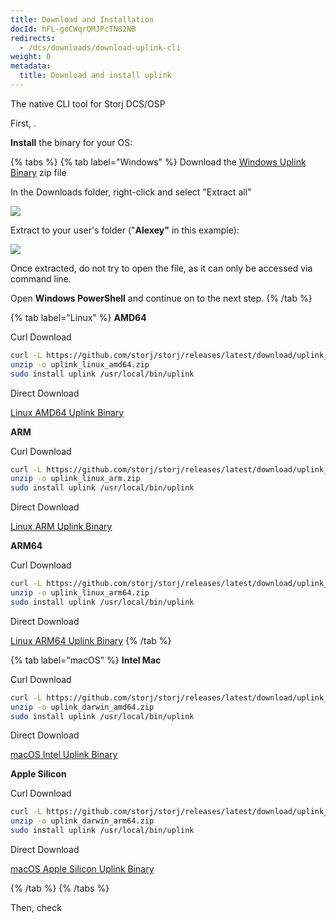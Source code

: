 ```yaml
---
title: Download and Installation
docId: hFL-goCWqrQMJPcTN82NB
redirects:
  - /dcs/downloads/download-uplink-cli
weight: 0
metadata:
  title: Download and install uplink
---
```


The native CLI tool for Storj DCS/OSP

First, [](docId:HeEf9wiMdlQx9ZdS_-oZS).

**Install** the binary for your OS:

{% tabs %}
{% tab label="Windows" %}
Download the [Windows Uplink Binary](https://github.com/storj/storj/releases/latest/download/uplink_windows_amd64.zip) zip file

In the Downloads folder, right-click and select "Extract all"

![](https://link.storjshare.io/raw/jua7rls6hkx5556qfcmhrqed2tfa/docs/images/3pxVa-qpfcR1iuwSu-osg_win-01.png)

Extract to your user's folder ("**Alexey"** in this example):

![](https://link.storjshare.io/raw/jua7rls6hkx5556qfcmhrqed2tfa/docs/images/5VOWlcnwm4uurnq7IqooH_win-02.png)

Once extracted, do not try to open the file, as it can only be accessed via command line.

Open **Windows PowerShell** and continue on to the next step.
{% /tab %}

{% tab label="Linux" %}
**AMD64**

Curl Download

```bash
curl -L https://github.com/storj/storj/releases/latest/download/uplink_linux_amd64.zip -o uplink_linux_amd64.zip
unzip -o uplink_linux_amd64.zip
sudo install uplink /usr/local/bin/uplink
```

Direct Download

[Linux AMD64 Uplink Binary](https://github.com/storj/storj/releases/latest/download/uplink_linux_amd64.zip)

**ARM**

Curl Download

```bash
curl -L https://github.com/storj/storj/releases/latest/download/uplink_linux_arm.zip -o uplink_linux_arm.zip
unzip -o uplink_linux_arm.zip
sudo install uplink /usr/local/bin/uplink
```

Direct Download

[Linux ARM Uplink Binary](https://github.com/storj/storj/releases/latest/download/uplink_linux_arm.zip)

**ARM64**

Curl Download

```bash
curl -L https://github.com/storj/storj/releases/latest/download/uplink_linux_arm64.zip -o uplink_linux_arm64.zip
unzip -o uplink_linux_arm64.zip
sudo install uplink /usr/local/bin/uplink
```

Direct Download

[Linux ARM64 Uplink Binary](https://github.com/storj/storj/releases/latest/download/uplink_linux_arm64.zip)
{% /tab %}

{% tab label="macOS" %}
**Intel Mac**

Curl Download

```bash
curl -L https://github.com/storj/storj/releases/latest/download/uplink_darwin_amd64.zip -o uplink_darwin_amd64.zip
unzip -o uplink_darwin_amd64.zip
sudo install uplink /usr/local/bin/uplink
```

Direct Download

[macOS Intel Uplink Binary](https://github.com/storj/storj/releases/latest/download/uplink_darwin_amd64.zip)

**Apple Silicon**

Curl Download

```bash
curl -L https://github.com/storj/storj/releases/latest/download/uplink_darwin_arm64.zip -o uplink_darwin_arm64.zip
unzip -o uplink_darwin_arm64.zip
sudo install uplink /usr/local/bin/uplink
```

Direct Download

[macOS Apple Silicon Uplink Binary](https://github.com/storj/storj/releases/latest/download/uplink_darwin_arm64.zip)

{% /tab %}
{% /tabs %}

Then, check [](docId:TbMdOGCAXNWyPpQmH6EOq)
